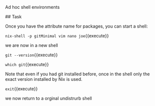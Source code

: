 Ad hoc shell environments

## Task

Once you have the attribute name for packages, you can start a shell:


`nix-shell -p gitMinimal vim nano joe`{{execute}}

we are now in a new shell

`git --version`{{execute}}

`which git`{{execute}}


Note that even if you had git installed before, once in the shell only the exact version installed by Nix is used.

`exit`{{execute}}

we now return to a orginal undistrurb shell

